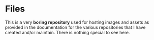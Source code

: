# Files
This is a very **boring repository** used for hosting images and assets as provided in the documentation for the various repositories that I have created and/or maintain. There is nothing special to see here.
